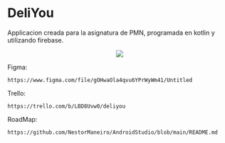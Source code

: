 # DeliYou

Applicacion creada para la asignatura de PMN, programada en kotlin y utilizando firebase.

<p align="center"> <img src="https://user-images.githubusercontent.com/91387558/207674658-6bac22fe-2974-446f-93a4-36bef3ae6cef.png"</p>


Figma:
    
    https://www.figma.com/file/gOHwaOla4qvu6YPrWyWm41/Untitled
    
Trello:
    
    https://trello.com/b/LBD8Uvw0/deliyou

RoadMap:
    
    https://github.com/NestorManeiro/AndroidStudio/blob/main/README.md
